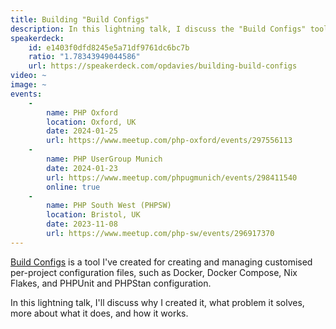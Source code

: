 ```yaml
---
title: Building "Build Configs"
description: In this lightning talk, I discuss the "Build Configs" tool I've built to create configuration files.
speakerdeck:
    id: e1403f0dfd8245e5a71df9761dc6bc7b
    ratio: "1.78343949044586"
    url: https://speakerdeck.com/opdavies/building-build-configs
video: ~
image: ~
events:
    -
        name: PHP Oxford
        location: Oxford, UK
        date: 2024-01-25
        url: https://www.meetup.com/php-oxford/events/297556113
    -
        name: PHP UserGroup Munich
        date: 2024-01-23
        url: https://www.meetup.com/phpugmunich/events/298411540
        online: true
    -
        name: PHP South West (PHPSW)
        location: Bristol, UK
        date: 2023-11-08
        url: https://www.meetup.com/php-sw/events/296917370
---
```


[Build Configs](/build-configs) is a tool I've created for creating and managing customised per-project configuration files, such as Docker, Docker Compose, Nix Flakes, and PHPUnit and PHPStan configuration.

In this lightning talk, I'll discuss why I created it, what problem it solves, more about what it does, and how it works.
